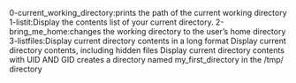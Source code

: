 0-current_working_directory:prints the path of the current working directory
1-listit:Display the contents list of your current directory.
2-bring_me_home:changes the working directory to the user’s home directory
3-listfiles:Display current directory contents in a long format
Display current directory contents, including hidden files
Display current directory contents with UID AND GID
creates a directory named my_first_directory in the /tmp/ directory
